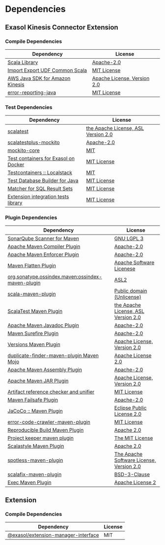 <!-- @formatter:off -->
# Dependencies

## Exasol Kinesis Connector Extension

### Compile Dependencies

| Dependency                           | License                          |
| ------------------------------------ | -------------------------------- |
| [Scala Library][0]                   | [Apache-2.0][1]                  |
| [Import Export UDF Common Scala][2]  | [MIT License][3]                 |
| [AWS Java SDK for Amazon Kinesis][4] | [Apache License, Version 2.0][5] |
| [error-reporting-java][6]            | [MIT License][7]                 |

### Test Dependencies

| Dependency                                 | License                                  |
| ------------------------------------------ | ---------------------------------------- |
| [scalatest][8]                             | [the Apache License, ASL Version 2.0][9] |
| [scalatestplus-mockito][10]                | [Apache-2.0][9]                          |
| [mockito-core][11]                         | [MIT][12]                                |
| [Test containers for Exasol on Docker][13] | [MIT License][14]                        |
| [Testcontainers :: Localstack][15]         | [MIT][16]                                |
| [Test Database Builder for Java][17]       | [MIT License][18]                        |
| [Matcher for SQL Result Sets][19]          | [MIT License][20]                        |
| [Extension integration tests library][21]  | [MIT License][22]                        |

### Plugin Dependencies

| Dependency                                              | License                                        |
| ------------------------------------------------------- | ---------------------------------------------- |
| [SonarQube Scanner for Maven][23]                       | [GNU LGPL 3][24]                               |
| [Apache Maven Compiler Plugin][25]                      | [Apache-2.0][26]                               |
| [Apache Maven Enforcer Plugin][27]                      | [Apache-2.0][26]                               |
| [Maven Flatten Plugin][28]                              | [Apache Software Licenese][26]                 |
| [org.sonatype.ossindex.maven:ossindex-maven-plugin][29] | [ASL2][30]                                     |
| [scala-maven-plugin][31]                                | [Public domain (Unlicense)][32]                |
| [ScalaTest Maven Plugin][33]                            | [the Apache License, ASL Version 2.0][9]       |
| [Apache Maven Javadoc Plugin][34]                       | [Apache-2.0][26]                               |
| [Maven Surefire Plugin][35]                             | [Apache-2.0][26]                               |
| [Versions Maven Plugin][36]                             | [Apache License, Version 2.0][26]              |
| [duplicate-finder-maven-plugin Maven Mojo][37]          | [Apache License 2.0][38]                       |
| [Apache Maven Assembly Plugin][39]                      | [Apache-2.0][26]                               |
| [Apache Maven JAR Plugin][40]                           | [Apache License, Version 2.0][26]              |
| [Artifact reference checker and unifier][41]            | [MIT License][42]                              |
| [Maven Failsafe Plugin][43]                             | [Apache-2.0][26]                               |
| [JaCoCo :: Maven Plugin][44]                            | [Eclipse Public License 2.0][45]               |
| [error-code-crawler-maven-plugin][46]                   | [MIT License][47]                              |
| [Reproducible Build Maven Plugin][48]                   | [Apache 2.0][30]                               |
| [Project keeper maven plugin][49]                       | [The MIT License][50]                          |
| [Scalastyle Maven Plugin][51]                           | [Apache 2.0][38]                               |
| [spotless-maven-plugin][52]                             | [The Apache Software License, Version 2.0][26] |
| [scalafix-maven-plugin][53]                             | [BSD-3-Clause][54]                             |
| [Exec Maven Plugin][55]                                 | [Apache License 2][26]                         |

## Extension

### Compile Dependencies

| Dependency                                | License |
| ----------------------------------------- | ------- |
| [@exasol/extension-manager-interface][56] | MIT     |

[0]: https://www.scala-lang.org/
[1]: https://www.apache.org/licenses/LICENSE-2.0
[2]: https://github.com/exasol/import-export-udf-common-scala/
[3]: https://github.com/exasol/import-export-udf-common-scala/blob/main/LICENSE
[4]: https://aws.amazon.com/sdkforjava
[5]: https://aws.amazon.com/apache2.0
[6]: https://github.com/exasol/error-reporting-java/
[7]: https://github.com/exasol/error-reporting-java/blob/main/LICENSE
[8]: http://www.scalatest.org
[9]: http://www.apache.org/licenses/LICENSE-2.0
[10]: https://github.com/scalatest/scalatestplus-mockito
[11]: https://github.com/mockito/mockito
[12]: https://github.com/mockito/mockito/blob/main/LICENSE
[13]: https://github.com/exasol/exasol-testcontainers/
[14]: https://github.com/exasol/exasol-testcontainers/blob/main/LICENSE
[15]: https://java.testcontainers.org
[16]: http://opensource.org/licenses/MIT
[17]: https://github.com/exasol/test-db-builder-java/
[18]: https://github.com/exasol/test-db-builder-java/blob/main/LICENSE
[19]: https://github.com/exasol/hamcrest-resultset-matcher/
[20]: https://github.com/exasol/hamcrest-resultset-matcher/blob/main/LICENSE
[21]: https://github.com/exasol/extension-manager/
[22]: https://github.com/exasol/extension-manager/blob/main/LICENSE
[23]: http://sonarsource.github.io/sonar-scanner-maven/
[24]: http://www.gnu.org/licenses/lgpl.txt
[25]: https://maven.apache.org/plugins/maven-compiler-plugin/
[26]: https://www.apache.org/licenses/LICENSE-2.0.txt
[27]: https://maven.apache.org/enforcer/maven-enforcer-plugin/
[28]: https://www.mojohaus.org/flatten-maven-plugin/
[29]: https://sonatype.github.io/ossindex-maven/maven-plugin/
[30]: http://www.apache.org/licenses/LICENSE-2.0.txt
[31]: http://github.com/davidB/scala-maven-plugin
[32]: http://unlicense.org/
[33]: https://www.scalatest.org/user_guide/using_the_scalatest_maven_plugin
[34]: https://maven.apache.org/plugins/maven-javadoc-plugin/
[35]: https://maven.apache.org/surefire/maven-surefire-plugin/
[36]: https://www.mojohaus.org/versions/versions-maven-plugin/
[37]: https://basepom.github.io/duplicate-finder-maven-plugin
[38]: http://www.apache.org/licenses/LICENSE-2.0.html
[39]: https://maven.apache.org/plugins/maven-assembly-plugin/
[40]: https://maven.apache.org/plugins/maven-jar-plugin/
[41]: https://github.com/exasol/artifact-reference-checker-maven-plugin/
[42]: https://github.com/exasol/artifact-reference-checker-maven-plugin/blob/main/LICENSE
[43]: https://maven.apache.org/surefire/maven-failsafe-plugin/
[44]: https://www.jacoco.org/jacoco/trunk/doc/maven.html
[45]: https://www.eclipse.org/legal/epl-2.0/
[46]: https://github.com/exasol/error-code-crawler-maven-plugin/
[47]: https://github.com/exasol/error-code-crawler-maven-plugin/blob/main/LICENSE
[48]: http://zlika.github.io/reproducible-build-maven-plugin
[49]: https://github.com/exasol/project-keeper/
[50]: https://github.com/exasol/project-keeper/blob/main/LICENSE
[51]: http://www.scalastyle.org
[52]: https://github.com/diffplug/spotless
[53]: https://github.com/evis/scalafix-maven-plugin
[54]: https://opensource.org/licenses/BSD-3-Clause
[55]: https://www.mojohaus.org/exec-maven-plugin
[56]: https://registry.npmjs.org/@exasol/extension-manager-interface/-/extension-manager-interface-0.3.1.tgz
